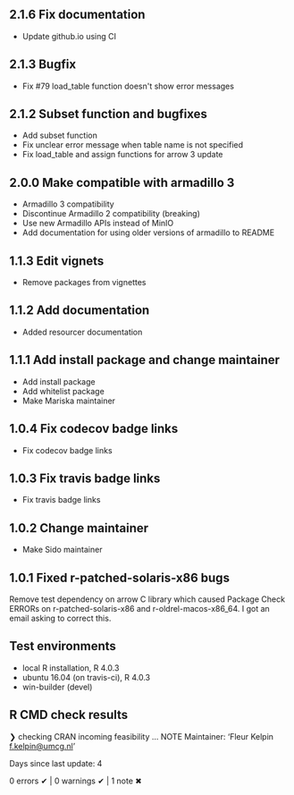 ## 2.1.6 Fix documentation
* Update github.io using CI

## 2.1.3 Bugfix
* Fix #79 load_table function doesn't show error messages

## 2.1.2 Subset function and bugfixes
* Add subset function
* Fix unclear error message when table name is not specified 
* Fix load_table and assign functions for arrow 3 update

## 2.0.0 Make compatible with armadillo 3
* Armadillo 3 compatibility
* Discontinue Armadillo 2 compatibility (breaking)
* Use new Armadillo APIs instead of MinIO
* Add documentation for using older versions of armadillo to README

## 1.1.3 Edit vignets
* Remove packages from vignettes

## 1.1.2 Add documentation
* Added resourcer documentation

## 1.1.1 Add install package and change maintainer
* Add install package
* Add whitelist package
* Make Mariska maintainer

## 1.0.4 Fix codecov badge links
* Fix codecov badge links 

## 1.0.3 Fix travis badge links
* Fix travis badge links 

## 1.0.2 Change maintainer
* Make Sido maintainer

## 1.0.1 Fixed r-patched-solaris-x86 bugs
Remove test dependency on arrow C library which caused Package Check ERRORs on
r-patched-solaris-x86 and r-oldrel-macos-x86_64.
I got an email asking to correct this.

## Test environments
* local R installation, R 4.0.3
* ubuntu 16.04 (on travis-ci), R 4.0.3
* win-builder (devel)

## R CMD check results
❯ checking CRAN incoming feasibility ... NOTE
  Maintainer: ‘Fleur Kelpin <f.kelpin@umcg.nl>’
  
  Days since last update: 4

0 errors ✔ | 0 warnings ✔ | 1 note ✖
